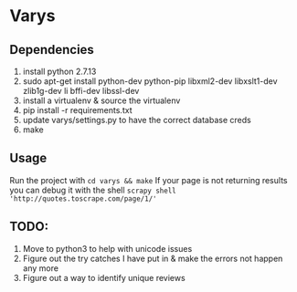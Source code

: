 # Varys

## Dependencies
1. install python 2.7.13
2. sudo apt-get install python-dev python-pip libxml2-dev libxslt1-dev zlib1g-dev li
bffi-dev libssl-dev
3. install a virtualenv & source the virtualenv
4. pip install -r requirements.txt
5. update varys/settings.py to have the correct database creds
6. make

## Usage
Run the project with `cd varys && make`
If your page is not returning results you can debug it with the shell
`scrapy shell 'http://quotes.toscrape.com/page/1/'`

## TODO:
1. Move to python3 to help with unicode issues
2. Figure out the try catches I have put in & make the errors not happen any more
3. Figure out a way to identify unique reviews
